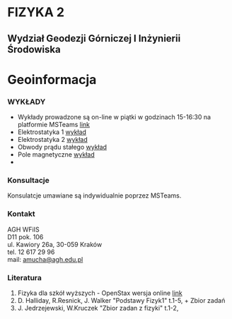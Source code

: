 # FIZYKA 2
## Wydział Geodezji Górniczej I Inżynierii Środowiska
# Geoinformacja

### WYKŁADY

- Wykłady prowadzone są on-line w piątki w godzinach 15-16:30  na platformie MSTeams
[link](https://teams.microsoft.com/l/channel/19%3a8326708d2c1644a89d01aec7ca392150%40thread.tacv2/Og%25C3%25B3lny?groupId=db5e82a7-3e52-4343-be42-be35a8db06f1&tenantId=80b1033f-21e0-4a82-bbc0-f05fdccd3bc8)
- Elektrostatyka 1 [wykład](Gin_1_Elektrostatyka_1.pdf)
- Elektrostatyka 2 [wykład](Gin_2_Elektrostatyka_2.pdf)
- Obwody prądu stałego [wykład](Gin_3_Prad.pdf)
- Pole magnetyczne [wykład](Gin_4_PoleMagnetyczne_1)
- 
### Konsultacje 
Konsulatcje umawiane są indywidualnie poprzez MSTeams.

### Kontakt
AGH WFiIS <br>
D11 pok. 106 <br>
ul. Kawiory 26a, 30-059 Kraków <br>
tel. 12 617 29 96 <br>
mail: amucha@agh.edu.pl

### Literatura
1. Fizyka dla szkół wyższych - OpenStax wersja online [link](https://openstax.pl/podreczniki)
2. D. Halliday, R.Resnick, J. Walker "Podstawy Fizyk1" t.1-5, + Zbior zadań
3. J. Jedrzejewski, W.Kruczek "Zbior zadan z fizyki" t.1-2,

